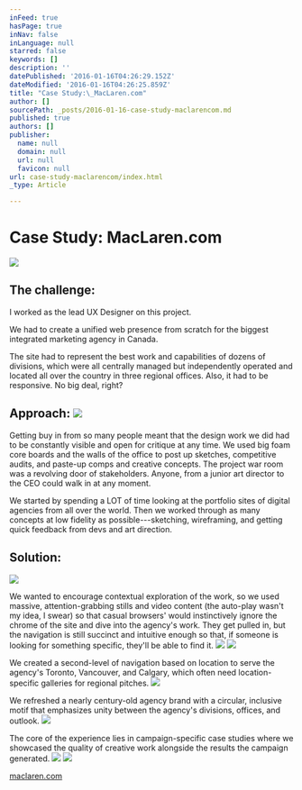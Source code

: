```yaml
---
inFeed: true
hasPage: true
inNav: false
inLanguage: null
starred: false
keywords: []
description: ''
datePublished: '2016-01-16T04:26:29.152Z'
dateModified: '2016-01-16T04:26:25.859Z'
title: "Case Study:\_MacLaren.com"
author: []
sourcePath: _posts/2016-01-16-case-study-maclarencom.md
published: true
authors: []
publisher:
  name: null
  domain: null
  url: null
  favicon: null
url: case-study-maclarencom/index.html
_type: Article

---
```

# Case Study: MacLaren.com
![](https://the-grid-user-content.s3-us-west-2.amazonaws.com/2c61b59f-aa8c-42fe-b993-363767c83caf.jpg)

## The challenge: 

I worked as the lead UX Designer on this project. 

We had to create a unified web presence from scratch for the biggest integrated marketing agency in Canada. 

The site had to represent the best work and capabilities of dozens of divisions, which were all centrally managed but independently operated and located all over the country in three regional offices. Also, it had to be responsive. No big deal, right?

## Approach: ![](https://the-grid-user-content.s3-us-west-2.amazonaws.com/3a0c2bec-373d-4afd-a399-7bf910fbf77e.gif)

Getting buy in from so many people meant that the design work we did had to be constantly visible and open for critique at any time. We used big foam core boards and the walls of the office to post up sketches, competitive audits, and paste-up comps and creative concepts. The project war room was a revolving door of stakeholders. Anyone, from a junior art director to the CEO could walk in at any moment. 

We started by  spending a LOT of time looking at the portfolio sites of digital agencies from all over the world. Then we worked through as many concepts at low fidelity as possible---sketching, wireframing, and getting quick feedback from devs and art direction.

## Solution:
![](https://the-grid-user-content.s3-us-west-2.amazonaws.com/44f181b9-a52e-4023-b31b-ffb7b20aa29c.jpg)

We wanted to encourage contextual exploration of the work, so we used massive, attention-grabbing stills and video content (the auto-play wasn't my idea, I swear) so that casual browsers' would instinctively ignore the chrome of the site and dive into the agency's work. They get pulled in, but the navigation is still succinct and intuitive enough so that, if someone is looking for something specific, they'll be able to find it. ![](https://s3-us-west-2.amazonaws.com/the-grid-img/p/460a109253d15b56a8147a631dc6afb7a19fd473.jpg)
![](https://the-grid-user-content.s3-us-west-2.amazonaws.com/78174f62-57f7-4e5a-b9bc-25b9c9443fa5.jpg)

We created a second-level of navigation based on location to serve the agency's Toronto, Vancouver, and Calgary, which often need location-specific galleries for regional pitches.
![](https://the-grid-user-content.s3-us-west-2.amazonaws.com/c484ed35-cb04-4266-a96a-e6957300dc37.jpg)

We refreshed a nearly century-old agency brand with a circular, inclusive motif that emphasizes unity between the agency's divisions, offices, and outlook.
![](https://the-grid-user-content.s3-us-west-2.amazonaws.com/ac8882c4-f0a4-430d-bd47-4a712f2ea6f5.jpg)

The core of the experience lies in campaign-specific case studies where we showcased the quality of creative work alongside the results the campaign generated.
![](https://the-grid-user-content.s3-us-west-2.amazonaws.com/1c1efbae-5b0b-4d73-a2c1-4d56ac37122d.jpg)
![](https://the-grid-user-content.s3-us-west-2.amazonaws.com/9430e1d7-e034-4989-970e-a19811457852.jpg)

[maclaren.com][0]

[0]: http://www.maclaren.com/